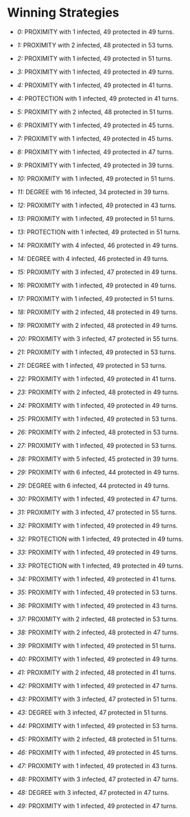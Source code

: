 # Winning Strategies

* _0:_ PROXIMITY with 1 infected, 49 protected in 49 turns.


* _1:_ PROXIMITY with 2 infected, 48 protected in 53 turns.


* _2:_ PROXIMITY with 1 infected, 49 protected in 51 turns.


* _3:_ PROXIMITY with 1 infected, 49 protected in 49 turns.


* _4:_ PROXIMITY with 1 infected, 49 protected in 41 turns.


* _4:_ PROTECTION with 1 infected, 49 protected in 41 turns.


* _5:_ PROXIMITY with 2 infected, 48 protected in 51 turns.


* _6:_ PROXIMITY with 1 infected, 49 protected in 45 turns.


* _7:_ PROXIMITY with 1 infected, 49 protected in 45 turns.


* _8:_ PROXIMITY with 1 infected, 49 protected in 47 turns.


* _9:_ PROXIMITY with 1 infected, 49 protected in 39 turns.


* _10:_ PROXIMITY with 1 infected, 49 protected in 51 turns.


* _11:_ DEGREE with 16 infected, 34 protected in 39 turns.


* _12:_ PROXIMITY with 1 infected, 49 protected in 43 turns.


* _13:_ PROXIMITY with 1 infected, 49 protected in 51 turns.


* _13:_ PROTECTION with 1 infected, 49 protected in 51 turns.


* _14:_ PROXIMITY with 4 infected, 46 protected in 49 turns.


* _14:_ DEGREE with 4 infected, 46 protected in 49 turns.


* _15:_ PROXIMITY with 3 infected, 47 protected in 49 turns.


* _16:_ PROXIMITY with 1 infected, 49 protected in 49 turns.


* _17:_ PROXIMITY with 1 infected, 49 protected in 51 turns.


* _18:_ PROXIMITY with 2 infected, 48 protected in 49 turns.


* _19:_ PROXIMITY with 2 infected, 48 protected in 49 turns.


* _20:_ PROXIMITY with 3 infected, 47 protected in 55 turns.


* _21:_ PROXIMITY with 1 infected, 49 protected in 53 turns.


* _21:_ DEGREE with 1 infected, 49 protected in 53 turns.


* _22:_ PROXIMITY with 1 infected, 49 protected in 41 turns.


* _23:_ PROXIMITY with 2 infected, 48 protected in 49 turns.


* _24:_ PROXIMITY with 1 infected, 49 protected in 49 turns.


* _25:_ PROXIMITY with 1 infected, 49 protected in 53 turns.


* _26:_ PROXIMITY with 2 infected, 48 protected in 53 turns.


* _27:_ PROXIMITY with 1 infected, 49 protected in 53 turns.


* _28:_ PROXIMITY with 5 infected, 45 protected in 39 turns.


* _29:_ PROXIMITY with 6 infected, 44 protected in 49 turns.


* _29:_ DEGREE with 6 infected, 44 protected in 49 turns.


* _30:_ PROXIMITY with 1 infected, 49 protected in 47 turns.


* _31:_ PROXIMITY with 3 infected, 47 protected in 55 turns.


* _32:_ PROXIMITY with 1 infected, 49 protected in 49 turns.


* _32:_ PROTECTION with 1 infected, 49 protected in 49 turns.


* _33:_ PROXIMITY with 1 infected, 49 protected in 49 turns.


* _33:_ PROTECTION with 1 infected, 49 protected in 49 turns.


* _34:_ PROXIMITY with 1 infected, 49 protected in 41 turns.


* _35:_ PROXIMITY with 1 infected, 49 protected in 53 turns.


* _36:_ PROXIMITY with 1 infected, 49 protected in 43 turns.


* _37:_ PROXIMITY with 2 infected, 48 protected in 53 turns.


* _38:_ PROXIMITY with 2 infected, 48 protected in 47 turns.


* _39:_ PROXIMITY with 1 infected, 49 protected in 51 turns.


* _40:_ PROXIMITY with 1 infected, 49 protected in 49 turns.


* _41:_ PROXIMITY with 2 infected, 48 protected in 41 turns.


* _42:_ PROXIMITY with 1 infected, 49 protected in 47 turns.


* _43:_ PROXIMITY with 3 infected, 47 protected in 51 turns.


* _43:_ DEGREE with 3 infected, 47 protected in 51 turns.


* _44:_ PROXIMITY with 1 infected, 49 protected in 53 turns.


* _45:_ PROXIMITY with 2 infected, 48 protected in 51 turns.


* _46:_ PROXIMITY with 1 infected, 49 protected in 45 turns.


* _47:_ PROXIMITY with 1 infected, 49 protected in 43 turns.


* _48:_ PROXIMITY with 3 infected, 47 protected in 47 turns.


* _48:_ DEGREE with 3 infected, 47 protected in 47 turns.


* _49:_ PROXIMITY with 1 infected, 49 protected in 47 turns.



